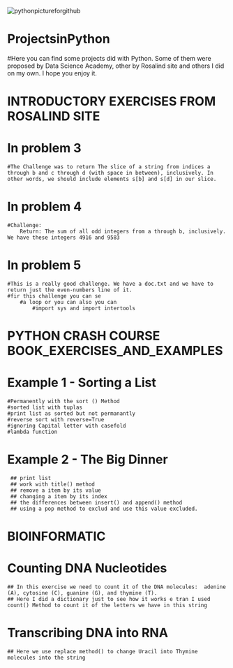![pythonpictureforgithub](https://user-images.githubusercontent.com/67904287/107618268-0dc24e80-6c30-11eb-93d9-9575e0fc261e.jpg)



# ProjectsinPython
#Here you can find some projects did with Python. Some of them were proposed by Data Science Academy, other by Rosalind site and others I did on my own. I hope you enjoy it.


# INTRODUCTORY EXERCISES FROM ROSALIND SITE 

# In problem 3 
    #The Challenge was to return The slice of a string from indices a through b and c through d (with space in between), inclusively. In other words, we should include elements s[b] and s[d] in our slice.

# In problem 4 
    #Challenge: 
        Return: The sum of all odd integers from a through b, inclusively. We have these integers 4916 and 9583

# In problem 5 
    #This is a really good challenge. We have a doc.txt and we have to return just the even-numbers line of it. 
    #fir this challenge you can se  
        #a loop or you can also you can 
            #import sys and import intertools 
            
# PYTHON CRASH COURSE BOOK_EXERCISES_AND_EXAMPLES

   # Example 1 - Sorting a List
    #Permanently with the sort () Method
    #sorted list with tuplas
    #print list as sorted but not permanantly
    #reverse sort with reverse=True
    #ignoring Capital letter with casefold
    #lambda function
    
  # Example 2 - The Big Dinner
     ## print list
     ## work with title() method
     ## remove a item by its value
     ## changing a item by its index
     ## the differences between insert() and append() method
     ## using a pop method to exclud and use this value excluded.
     
# BIOINFORMATIC     
    
   # Counting DNA Nucleotides
    ## In this exercise we need to count it of the DNA molecules:  adenine (A), cytosine (C), guanine (G), and thymine (T).
    ## Here I did a dictionary just to see how it works e tran I used count() Method to count it of the letters we have in this string
    
   # Transcribing DNA into RNA
    ## Here we use replace method() to change Uracil into Thymine molecules into the string
